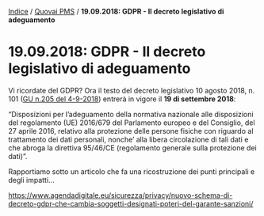 [Indice](index.md) / [Quovai PMS](quovai-pms-it.md) / **19.09.2018: GDPR - Il decreto legislativo di adeguamento**

# 19.09.2018: GDPR - Il decreto legislativo di adeguamento

Vi ricordate del GDPR? Ora il testo del decreto legislativo 10 agosto 2018, n. 101 ([GU n.205 del 4-9-2018](http://www.gazzettaufficiale.it/atto/serie_generale/caricaDettaglioAtto/originario?atto.dataPubblicazioneGazzetta=2018-09-04&atto.codiceRedazionale=18G00129&elenco30giorni=false)) entrerà in vigore il **19 di settembre 2018**:

“Disposizioni per l’adeguamento della normativa nazionale alle disposizioni del regolamento (UE) 2016/679 del Parlamento europeo e del Consiglio, del 27 aprile 2016, relativo alla protezione delle persone fisiche con riguardo al trattamento dei dati personali, nonche’ alla libera circolazione di tali dati e che abroga la direttiva 95/46/CE (regolamento generale sulla protezione dei dati)”.

Rapportiamo sotto un articolo che fa una ricostruzione dei punti principali e degli impatti...

https://www.agendadigitale.eu/sicurezza/privacy/nuovo-schema-di-decreto-gdpr-che-cambia-soggetti-designati-poteri-del-garante-sanzioni/